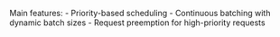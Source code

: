 Main features:
    - Priority-based scheduling
    - Continuous batching with dynamic batch sizes
    - Request preemption for high-priority requests